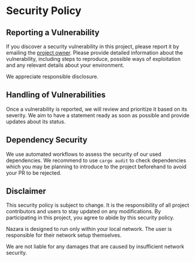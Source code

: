 # Security Policy

## Reporting a Vulnerability

If you discover a security vulnerability in this project, please report it by emailing the
[project owner](mailto:tiara.dev@proton.me). Please provide detailed information about the vulnerability,
including steps to reproduce, possible ways of exploitation and any relevant details about your environment.

We appreciate responsible disclosure.

## Handling of Vulnerabilities

Once a vulnerability is reported, we will review and prioritize it based on its severity. We aim to have a statement
ready as soon as possible and provide updates about its status.

## Dependency Security

We use automated workflows to assess the security of our used dependencies. We recommend to use `cargo audit` to check
dependencies which you may be planning to introduce to the project beforehand to avoid your PR to be rejected.

## Disclaimer

This security policy is subject to change. It is the responsibility of all project contributors and users to stay
updated on any modifications. By participating in this project, you agree to abide by this security policy.

Nazara is designed to run only within your local network. The user is responsible for their network setup
themselves.

We are not liable for any damages that are caused by insufficient network security.
